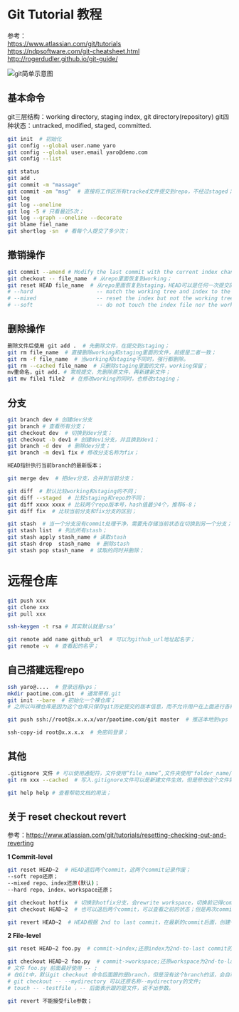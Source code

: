 # Git Tutorial 教程

参考：  
https://www.atlassian.com/git/tutorials  
https://ndpsoftware.com/git-cheatsheet.html  
http://rogerdudler.github.io/git-guide/

![git简单示意图](http://image.beekka.com/blog/2014/bg2014061202.jpg)

## 基本命令

git三层结构：working directory, staging index, git directory(repository)
git四种状态：untracked, modified, staged, committed.

```sh
git init  # 初始化
git config --global user.name yaro
git config --global user.email yaro@demo.com
git config --list

git status
git add .
git commit -m "massage"
git commit -am "msg"  # 直接将工作区所有tracked文件提交到repo，不经过staged；
git log
git log --oneline
git log -5 # 只看最近5次；
git log --graph --oneline --decorate
git blame fiel_name
git shortlog -sn  # 看每个人提交了多少次；
```

## 撤销操作

```sh
git commit --amend # Modify the last commit with the current index changes(将index文件重新提交-修改上一次commit），可以用作修改上一次commit的msg；
git checkout -- file_name  # 从repo里面恢复到working；
git reset HEAD file_name  # 从repo里面恢复到staging，HEAD可以是任何一次提交的ID；
# --hard                    -- match the working tree and index to the given tree   
# --mixed                   -- reset the index but not the working tree (default)  
# --soft                    -- do not touch the index file nor the working tree  
```

## 删除操作

```sh
删除文件后使用 git add .  # 先删除文件，在提交到staging；
git rm file_name  # 直接删除working和staging里面的文件，前提是二者一致；
git rm -f file_name  # 当working和staging不同时，强行都删除。
git rm --cached file_name  # 只删除staging里面的文件，working保留；
mv重命名，git add. # 常规提交，先删除原文件，再新建新文件；
git mv file1 file2  # 在修改working的同时，也修改staging；
```

## 分支

```sh
git branch dev # 创建dev分支
git branch # 查看所有分支；
git checkout dev  # 切换到dev分支；
git checkout -b dev1 # 创建dev1分支，并且换到dev1；
git branch -d dev  # 删除dev分支；
git branch -m dev1 fix # 修改分支名称为fix；

HEAD指针执行当前branch的最新版本；

git merge dev  # 把dev分支，合并到当前分支；

git diff  # 默认比较working和staging的不同；
git diff --staged  # 比较staging和repo的不同；
git diff xxxx xxxx # 比较两个repo版本号，hash值最少4个，推荐6-8；
git diff fix  # 比较当前分支和fix分支的区别；

git stash  # 当一个分支没有commit处理干净，需要先存储当前状态在切换到另一个分支；
git stash list  # 列出所有stash；
git stash apply stash_name # 读取stash
git stash drop  stash_name  # 删除stash
git stash pop stash_name  # 读取的同时并删除；
```

# 远程仓库

```sh
git push xxx
git clone xxx
git pull xxx

ssh-keygen -t rsa # 其实默认就是rsa‘

git remote add name github_url  # 可以为github_url地址起名字；
git remote -v  # 查看起的名字；
```

## 自己搭建远程repo

```sh
ssh yaro@....  # 登录远程vps；
mkdir paotime.com.git  # 通常带有.git
git init --bare  # 初始化一个裸仓库；
# 之所以叫裸仓库是因为这个仓库只保存git历史提交的版本信息，而不允许用户在上面进行各种git操作，如果你硬要操作的话，只会得到下面的错误（”This operation must be run in a work tree”）。这个就是最好把远端仓库初始化成bare仓库的原因。

git push ssh://root@x.x.x.x/var/paotime.com/git master  # 推送本地到vps

ssh-copy-id root@x.x.x.x  # 免密码登录；
```

## 其他

```sh
.gitignore 文件 # 可以使用通配符，文件使用“file_name”,文件夹使用"folder_name/" 
git rm xxx --cached  # 写入.gitignore文件可以是新建文件生效，但是修改这个文件需要执行这个命令才生效；

git help help # 查看帮助文档的用法；
```

## 关于 reset checkout revert

参考：https://www.atlassian.com/git/tutorials/resetting-checking-out-and-reverting

**1 Commit-level**

```sh
git reset HEAD~2  # HEAD退后两个commit，这两个commit记录作废；
--soft repo还原；
--mixed repo、index还原(默认)；
--hard repo、index、workspace还原；

git checkout hotfix  # 切换到hotfix分支，会rewrite workspace，切换前记得commit OR stash。
git checkout HEAD~2  # 也可以退后两个commit，可以查看之前的状态；但是再次commit之前，记得新建分支。

git revert HEAD~2  # HEAD根据 2nd to last commit，在最新的commit后面，创建一个新的commit；会rewrite workspace，记得commit OR stash。
```

**2 File-level**

```sh
git reset HEAD~2 foo.py  # commit->index;还原index为2nd-to-last commit的状态，没有soft mixed hard 等选项。

git checkout HEAD~2 foo.py  # commit->workspace;还原workspace为2nd-to-last commit的状态。
# 文件 foo.py 前面最好使用 -- ;
# 在Git中，默认git checkout 命令后面跟的是branch，但是没有这个branch的话，会自动搜索对应的文件；git checkout -- 命令后面跟文件/夹；
# git checkout -- --mydirectory 可以还原名称--mydirectory的文件;
# touch -- -testfile ，-- 后面表示跟的是文件，说不出参数。

git revert 不能接受file参数；
```